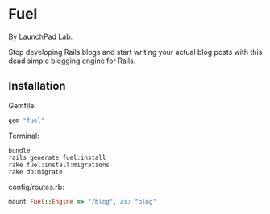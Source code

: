 Fuel
====================

By [LaunchPad Lab](http://launchpadlab.com).

Stop developing Rails blogs and start writing your actual blog posts with this dead simple blogging engine for Rails.

Installation
--------------------

Gemfile:

```ruby
gem "fuel"
```

Terminal:

```
bundle
rails generate fuel:install
rake fuel:install:migrations
rake db:migrate
```

config/routes.rb:

```ruby
mount Fuel::Engine => "/blog", as: "blog"
```
